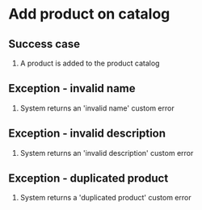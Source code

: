 # Add product on catalog

## Success case

1. A product is added to the product catalog

## Exception - invalid name

1. System returns an 'invalid name' custom error

## Exception - invalid description

1. System returns an 'invalid description' custom error

## Exception - duplicated product

1. System returns a 'duplicated product' custom error
